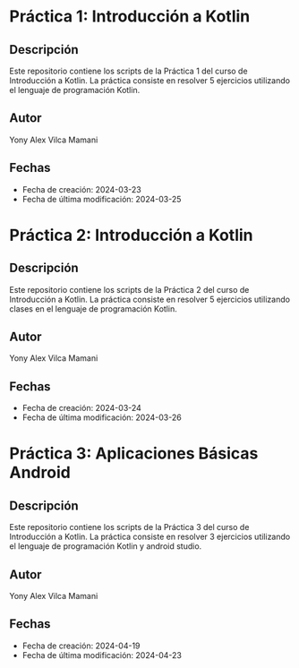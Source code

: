 # Práctica 1: Introducción a Kotlin

## Descripción

Este repositorio contiene los scripts de la Práctica 1 del curso de Introducción a Kotlin. La práctica consiste en resolver 5 ejercicios utilizando el lenguaje de programación Kotlin.

## Autor

Yony Alex Vilca Mamani

## Fechas

- Fecha de creación: 2024-03-23
- Fecha de última modificación: 2024-03-25

# Práctica 2: Introducción a Kotlin
## Descripción

Este repositorio contiene los scripts de la Práctica 2 del curso de Introducción a Kotlin. La práctica consiste en resolver 5 ejercicios utilizando clases en el lenguaje de programación Kotlin.

## Autor

Yony Alex Vilca Mamani

## Fechas

- Fecha de creación: 2024-03-24
- Fecha de última modificación: 2024-03-26
# Práctica 3: Aplicaciones Básicas Android

## Descripción

Este repositorio contiene los scripts de la Práctica 3 del curso de Introducción a Kotlin. La práctica consiste en resolver 3 ejercicios utilizando el lenguaje de programación Kotlin y android studio.

## Autor

Yony Alex Vilca Mamani

## Fechas

- Fecha de creación: 2024-04-19
- Fecha de última modificación: 2024-04-23
